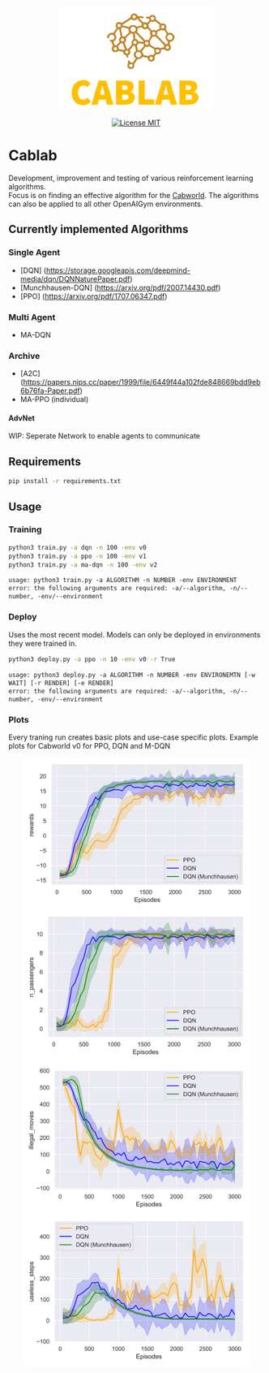 <div align="center">
		<img width="auto" height="200px" src="img/icon.png">
</div>

<br/>
<div align="center">
	<a href="https://opensource.org/licenses/MIT">
		<img alt="License MIT" src="https://img.shields.io/badge/License-MIT-yellow.svg">
	</a>
</div>

# Cablab

Development, improvement and testing of various reinforcement learning algorithms. <br>
Focus is on finding an effective algorithm for the [Cabworld](https://gitlab.com/nlimbrun/cabworld).
The algorithms can also be applied to all other OpenAIGym environments.

## Currently implemented Algorithms

### Single Agent

* [DQN] (https://storage.googleapis.com/deepmind-media/dqn/DQNNaturePaper.pdf)
* [Munchhausen-DQN] (https://arxiv.org/pdf/2007.14430.pdf)
* [PPO] (https://arxiv.org/pdf/1707.06347.pdf)

### Multi Agent 

* MA-DQN

### Archive 

* [A2C] (https://papers.nips.cc/paper/1999/file/6449f44a102fde848669bdd9eb6b76fa-Paper.pdf)
* MA-PPO (individual)


#### AdvNet 

WIP: Seperate Network to enable agents to communicate

## Requirements 

```bash
pip install -r requirements.txt
```

## Usage

### Training
```bash
python3 train.py -a dqn -n 100 -env v0
python3 train.py -a ppo -n 100 -env v1
python3 train.py -a ma-dqn -n 100 -env v2
```
```
usage: python3 train.py -a ALGORITHM -n NUMBER -env ENVIRONMENT
error: the following arguments are required: -a/--algorithm, -n/--number, -env/--environment
```

### Deploy 

Uses the most recent model. Models can only be deployed in environments they were trained in.

```bash
python3 deploy.py -a ppo -n 10 -env v0 -r True
```
```
usage: python3 deploy.py -a ALGORITHM -n NUMBER -env ENVIRONEMTN [-w WAIT] [-r RENDER] [-e RENDER]
error: the following arguments are required: -a/--algorithm, -n/--number, -env/--environment
```

### Plots 

Every traning run creates basic plots and use-case specific plots. Example plots for Cabworld v0 for PPO, DQN and M-DQN
<br>
<p>
	<div align="center">
		<img width="auto" height="300px" src="img/rewards_mult.png" align="center">
		<img width="auto" height="300px" src="img/n_passengers_mult.png" align="center">
		<img width="auto" height="300px" src="img/illegal_moves_mult.png" align="center">
		<img width="auto" height="300px" src="img/useless_steps_mult.png" align="center">
	</div>
</p>
<br>

